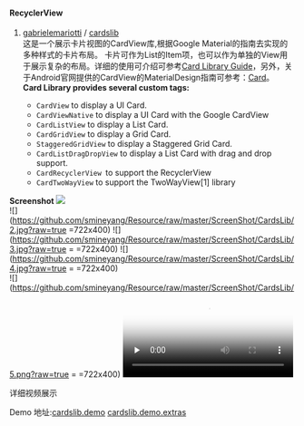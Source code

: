#### RecyclerView

1. [gabrielemariotti](https://github.com/gabrielemariotti) / [cardslib](https://github.com/gabrielemariotti/cardslib)   
这是一个展示卡片视图的CardView库,根据Google Material的指南去实现的多种样式的卡片布局。        卡片可作为List的Item项，也可以作为单独的View用于展示复杂的布局。详细的使用可介绍可参考[Card Library Guide](https://github.com/gabrielemariotti/cardslib/blob/master/doc/GUIDE.md)，另外，关于Android官网提供的CardView的MaterialDesign指南可参考：[Card](http://www.google.com/design/spec/components/cards.html)。  
**Card Library provides several custom tags:**

   - `CardView` to display a UI Card.
   - `CardViewNative` to display a UI Card with the Google CardView
   - `CardListView` to display a List Card.
   - `CardGridView` to display a Grid Card.
   - `StaggeredGridView` to display a Staggered Grid Card.
   - `CardListDragDropView` to display a List Card with drag and drop support.
   - `CardRecyclerView `to support the RecyclerView
   - `CardTwoWayView` to support the TwoWayView[1] library
 
  **Screenshot**
  ![](https://github.com/smineyang/Resource/raw/master/ScreenShot/CardsLib/1.png?raw=true)  
  ![](https://github.com/smineyang/Resource/raw/master/ScreenShot/CardsLib/2.jpg?raw=true =722x400)
  ![](https://github.com/smineyang/Resource/raw/master/ScreenShot/CardsLib/3.jpg?raw=true = =722x400)
  ![](https://github.com/smineyang/Resource/raw/master/ScreenShot/CardsLib/4.jpg?raw=true = =722x400)  
  ![](https://github.com/smineyang/Resource/raw/master/ScreenShot/CardsLib/5.png?raw=true = =722x400)
  <video id="video" controls="" preload="none" poster="https://github.com/smineyang/Resource/raw/master/ScreenShot/CardsLib/1.png?raw=true">
      <source id="mp4" src="https://github.com/smineyang/Resource/raw/master/ScreenShot/CardsLib/CardsLib.mp4" type="video/mp4">
      <p>详细视频展示</p>
    </video>
       Demo 地址:[cardslib.demo](https://github.com/smineyang/Resource/raw/master/apk/CardsLib/it.gmariotti.cardslib.demo.apk)
     [cardslib.demo.extras](https://github.com/smineyang/Resource/raw/master/apk/CardsLib/it.gmariotti.cardslib.demo.extras.apk)
  
